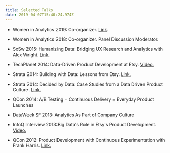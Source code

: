 ```yaml
---
title: Selected Talks
date: 2019-04-07T15:40:24.974Z
---
```

* Women in Analytics 2019: Co-organizer. [Link](https://womeninanalytics2019.splashthat.com).

* Women in Analytics 2018: Co-organizer. Panel Discussion Moderator.

* SxSw 2015: Humanizing Data: Bridging UX Research and Analytics with Alex Wright. [Link.](http://schedule.sxsw.com/2015/events/event_IAP33462)

* TechPlanet 2014: Data-Driven Product Development at Etsy. [Video.](https://www.youtube.com/watch?v=4Ov61a9IqBU)

* Strata 2014: Building with Data: Lessons from Etsy. [Link.](http://strataconf.com/stratany2014/public/schedule/detail/37266)

* Strata 2014: Decided by Data: Case Studies from a Data Driven Product Culture. [Link.](http://strataconf.com/stratany2014/public/schedule/detail/36482)

* QCon 2014: A/B Testing + Continuous Delivery = Everyday Product Launches

* DataWeek SF 2013: Analytics As Part of Company Culture

* InfoQ Interview 2013:Big Data's Role in Etsy's Product Development. [Video.](https://www.infoq.com/interviews/big-data-etsy-product-development)

* QCon 2012: Product Development with Continuous Experimentation with Frank Harris. [Link.](http://www.infoq.com/presentations/Etsy-Deployment)
